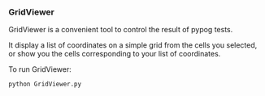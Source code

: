 ### GridViewer

GridViewer is a convenient tool to control the result of pypog tests.

It display a list of coordinates on a simple grid from the cells you selected, or show you the cells corresponding to your list of coordinates.

To run GridViewer:

	python GridViewer.py